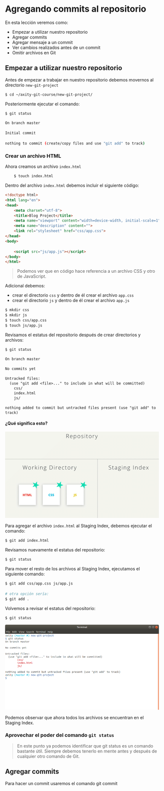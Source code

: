 # Agregando commits al repositorio

En esta lección veremos como:

 - Empezar a utilizar nuestro repositorio
 - Agregar commits
 - Agregar mensaje a un commit
 - Ver cambios realizados antes de un commit
 - Omitir archivos en Git

## Empezar a utilizar nuestro repositorio

Antes de empezar a trabajar en nuestro repositorio debemos movernos al directorio `new-git-project` 

```bash
$ cd ~/axity-git-course/new-git-project/
``` 
Posteriormente ejecutar el comando:

```bash
$ git status
```
```bash
On branch master

Initial commit

nothing to commit (create/copy files and use "git add" to track)
```

### Crear un archivo HTML

Ahora creamos un archivo `index.html` 
```bash
    $ touch index.html
```
Dentro del archivo `index.html` debemos incluir el siguiente código:

```html
<!doctype html>
<html lang="en">
<head>
    <meta charset="utf-8">
    <title>Blog Project</title>
    <meta name="viewport" content="width=device-width, initial-scale=1">
    <meta name="description" content="">
    <link rel="stylesheet" href="css/app.css">
</head>
<body>

    <script src="js/app.js"></script>
</body>
</html>
```

> Podemos ver que en código hace referencia a un archivo CSS  y otro  de JavaScript.

Adicional debemos:
 - crear el directorio `css` y dentro de él crear el archivo `app.css`
 - crear el directorio `js` y dentro de él crear el archivo `app.js`

```bash
$ mkdir css
$ mkdir js
$ touch css/app.css
$ touch js/app.js
```

Revisamos el estatus del repositorio después de crear directorios y archivos:

```bash
$ git status
```
```
On branch master

No commits yet

Untracked files:
  (use "git add <file>..." to include in what will be committed)
	css/
	index.html
	js/

nothing added to commit but untracked files present (use "git add" to track)
```

#### ¿Qué significa esto?

![img_work_to_index](images/img_work_to_index.gif)

Para agregar el archivo `index.html` al Staging Index, debemos ejecutar el comando:
```bash
$ git add index.html
```
Revisamos nuevamente el estatus del repositorio:
```bash
$ git status
```
Para mover el resto de los archivos al Staging Index, ejecutamos el siguiente comando:

```bash
$ git add css/app.css js/app.js

# otra opción sería:
$ git add .
```

Volvemos a revisar el estatus del repositorio:

```bash
$ git status
```

![img_git_status_04](images/img_06_git_status_04.png)

Podemos observar que ahora todos los archivos se encuentran en el Staging Index.

### Aprovechar el poder del comando `git status`

> En este punto ya podemos identificar que git status es un comando bastante útil. Siempre debemos tenerlo en mente antes y después de cualquier otro comando de Git.

## Agregar commits

Para hacer un commit usaremos el comando git commit
<!--stackedit_data:
eyJoaXN0b3J5IjpbMTk4NzUwOTEyNSwtMTkwMjcxNzQ1NiwtMT
A3NTExMTA4NiwxMTMwNjAxMDM3LDIzNTkzMTYxNSwtMTEzMjg2
NzA5NiwtNDE2NjAyNjg4LC03NDE4NDg2ODUsLTc0MTg0ODY4NS
wtMTA3Nzk4ODExOSwxMzUxMDY2NjUzLC0xODA0NjI3NDQsLTE4
MjIxODQ3MjQsLTE3ODQ2NjUxNDcsLTE4OTg5ODQ3MjIsLTU4Mz
A4MDYyNCwxNzE4MjM3MjgxLDEzMjU3NDYzNzQsMTU2MjQzNTI3
OSwxNzUwMjA5NTQ2XX0=
-->
